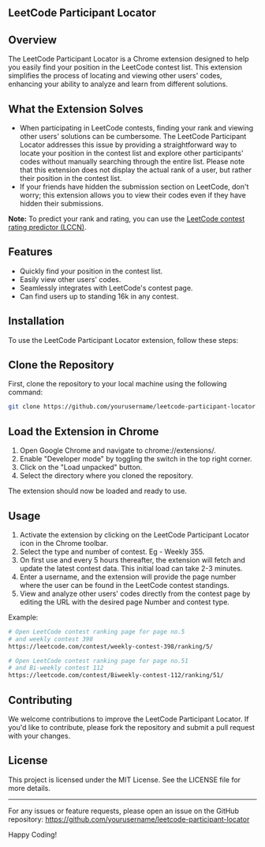 **LeetCode Participant Locator**
---------------------------------

**Overview**
--------

The LeetCode Participant Locator is a Chrome extension designed to help you easily find your position in the LeetCode contest list. This extension simplifies the process of locating and viewing other users' codes, enhancing your ability to analyze and learn from different solutions.

**What the Extension Solves**
--------------------------

- When participating in LeetCode contests, finding your rank and viewing other users' solutions can be cumbersome. The LeetCode Participant Locator addresses this issue by providing a straightforward way to locate your position in the contest list and explore other participants' codes without manually searching through the entire list. Please note that this extension does not display the actual rank of a user, but rather their position in the contest list.
- If your friends have hidden the submission section on LeetCode, don't worry; this extension allows you to view their codes even if they have hidden their submissions.

**Note:** To predict your rank and rating, you can use the [LeetCode contest rating predictor (LCCN)](https://lccn.lbao.site/).


**Features**
--------

- Quickly find your position in the contest list.
- Easily view other users' codes.
- Seamlessly integrates with LeetCode's contest page.
- Can find users up to standing 16k in any contest.

**Installation**
------------

To use the LeetCode Participant Locator extension, follow these steps:

**Clone the Repository**
---------------------

First, clone the repository to your local machine using the following command:

```bash
git clone https://github.com/yourusername/leetcode-participant-locator.git
```

**Load the Extension in Chrome**
----------------------------

1. Open Google Chrome and navigate to chrome://extensions/.
2. Enable "Developer mode" by toggling the switch in the top right corner.
3. Click on the "Load unpacked" button.
4. Select the directory where you cloned the repository.

The extension should now be loaded and ready to use.

**Usage**
-----


1. Activate the extension by clicking on the LeetCode Participant Locator icon in the Chrome toolbar.
2. Select the type and number of contest. Eg - Weekly 355.
3. On first use and every 5 hours thereafter, the extension will fetch and update the latest contest data. This initial load can take 2-3 minutes.
4. Enter a username, and the extension will provide the page number where the user can be found in the LeetCode contest standings.
5. View and analyze other users' codes directly from the contest page by editing the URL with the desired page Number and contest type.

Example:
```bash
# Open LeetCode contest ranking page for page no.5
# and weekly contest 398
https://leetcode.com/contest/weekly-contest-398/ranking/5/

# Open LeetCode contest ranking page for page no.51
# and Bi-weekly contest 112
https://leetcode.com/contest/Biweekly-contest-112/ranking/51/
```

**Contributing**
------------

We welcome contributions to improve the LeetCode Participant Locator. If you'd like to contribute, please fork the repository and submit a pull request with your changes.

**License**
-------

This project is licensed under the MIT License. See the LICENSE file for more details.

---

For any issues or feature requests, please open an issue on the GitHub repository: https://github.com/yourusername/leetcode-participant-locator

Happy Coding!
